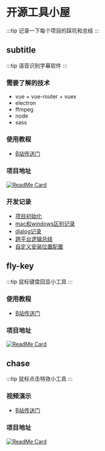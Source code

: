 # 开源工具小屋
:::tip
  记录一下每个项目的踩坑和总结
:::

## subtitle
:::tip
  语音识别字幕软件
:::
### 需要了解的技术
* vue  +  vue-router  +  vuex
* electron
* ffmpeg
* node 
* sass
### 使用教程
* [B站传送门](https://www.bilibili.com/video/BV1hp4y1C74N)
### 项目地址
[![ReadMe Card](https://github-readme-stats.vercel.app/api/pin/?username=huskyareyouscared&repo=subtitle)](https://github.com/huskyareyouscared/subtitle)

### 开发记录
* [项目初始化](./InitProject.html)
* [mac和windows区别记录](./mac_windows.html)
* [dialog记录](./electronDialog.html)
* [跨平台逻辑总结](./according-platform-build.html)
* [自定义安装位置配置](./user-custom-install.html)

## fly-key
:::tip
  鼠标键盘回显小工具
:::
### 使用教程
* [B站传送门](https://www.bilibili.com/video/BV1bA411v75N)
### 项目地址
[![ReadMe Card](https://github-readme-stats.vercel.app/api/pin/?username=huskyareyouscared&repo=fly-key)](https://github.com/huskyareyouscared/fly-key)


## chase

:::tip
  鼠标点击特效小工具
:::

### 视频演示
* [B站传送门](https://www.bilibili.com/video/BV1aK4y1Y7Rm)
### 项目地址
[![ReadMe Card](https://github-readme-stats.vercel.app/api/pin/?username=huskyareyouscared&repo=chase)](https://github.com/huskyareyouscared/chase)